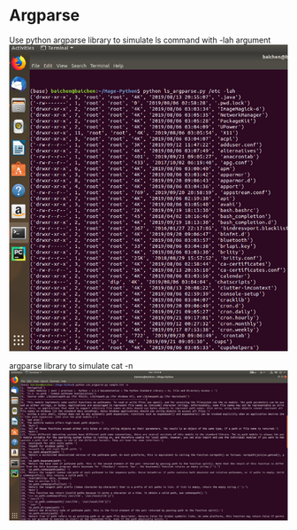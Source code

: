 # Argparse
Use python argparse library to simulate ls command with -lah argument
![ls_argparse](https://github.com/PythonNewLearner/Argparse/blob/master/ls_argparse.png)


argparse library to simulate cat -n
![cat_argparse](https://github.com/PythonNewLearner/Argparse/blob/master/cat_argparse.png)

